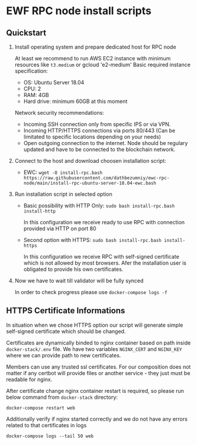 # EWF RPC node install scripts

## Quickstart

1. Install operating system and prepare dedicated host for RPC node

    At least we recommend to run AWS EC2 instance with minimum resources like `t3.medium` or gcloud 'e2-medium'
    Basic required instance specification:
      - OS: Ubuntu Server 18.04
      - CPU: 2
      - RAM: 4GB
      - Hard drive: minimum 60GB at this moment

    Network security recommendations:
      - Incoming SSH connection only from specific IPS or via VPN.
      - Incoming HTTP/HTTPS connections via ports 80/443 (Can be limitated to specific locations depending on your needs)
      - Open outgoing connection to the internet. Node should be regulary updated and have to be connected to the blockchain network.

2. Connect to the host and download choosen installation script:
    
    - EWC: `wget -O install-rpc.bash https://raw.githubusercontent.com/dathbezumniy/ewc-rpc-node/main/install-rpc-ubuntu-server-18.04-ewc.bash`

3. Run installation script in selected option

    - Basic possibility with HTTP Only: `sudo bash install-rpc.bash install-http`

      In this configuration we receive ready to use RPC with connection provided via HTTP on port 80

    - Second option with HTTPS: `sudo bash install-rpc.bash install-https`

      In this configuration we receive RPC with self-signed certificate which is not allowed by most browsers.
      Afer the installation user is obligated to provide his own certificates.

4. Now we have to wait till validator will be fully synced

    In order to check progress please use `docker-compose logs -f`

## HTTPS Certificate Informations

In situation when we chose HTTPS option our script will generate simple self-signed certificate which should be changed.

Certificates are dynamically binded to nginx container based on path inside `docker-stack/.env` file. We have two variables `NGINX_CERT` and `NGINX_KEY` where we can provide path to new certificates.

Members can use any trusted ssl certificates. For our composition does not matter if any certbot will provide files or another service - they just must be readable for nginx.

After certificate change nginx container restart is required, so please run below command from `docker-stack` directory:

`docker-compose restart web`

Additionally verify if nginx started correctly and we do not have any errors related to that certificates in logs

`docker-compose logs --tail 50 web`
